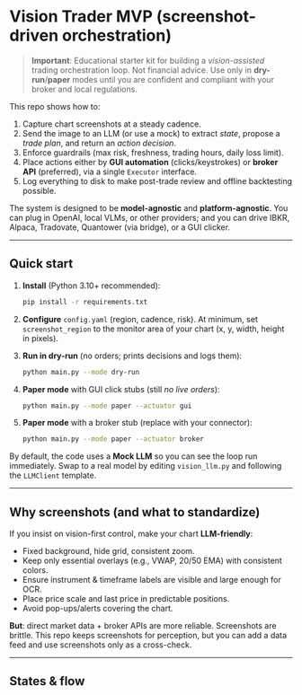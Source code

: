 # Vision Trader MVP (screenshot-driven orchestration)

> **Important**: Educational starter kit for building a *vision-assisted* trading orchestration loop. Not financial advice. Use only in **dry-run**/**paper** modes until you are confident and compliant with your broker and local regulations.

This repo shows how to:
1) Capture chart screenshots at a steady cadence.
2) Send the image to an LLM (or use a mock) to extract *state*, propose a *trade plan*, and return an *action decision*.
3) Enforce guardrails (max risk, freshness, trading hours, daily loss limit).
4) Place actions either by **GUI automation** (clicks/keystrokes) or **broker API** (preferred), via a single `Executor` interface.
5) Log everything to disk to make post-trade review and offline backtesting possible.

The system is designed to be **model-agnostic** and **platform-agnostic**. You can plug in OpenAI, local VLMs, or other providers; and you can drive IBKR, Alpaca, Tradovate, Quantower (via bridge), or a GUI clicker.

---

## Quick start

1. **Install** (Python 3.10+ recommended):
   ~~~bash
   pip install -r requirements.txt
   ~~~

2. **Configure** `config.yaml` (region, cadence, risk). At minimum, set `screenshot_region` to the monitor area of your chart (x, y, width, height in pixels).

3. **Run in dry-run** (no orders; prints decisions and logs them):
   ~~~bash
   python main.py --mode dry-run
   ~~~

4. **Paper mode** with GUI click stubs (still *no live orders*):
   ~~~bash
   python main.py --mode paper --actuator gui
   ~~~

5. **Paper mode** with a broker stub (replace with your connector):
   ~~~bash
   python main.py --mode paper --actuator broker
   ~~~

By default, the code uses a **Mock LLM** so you can see the loop run immediately. Swap to a real model by editing `vision_llm.py` and following the `LLMClient` template.

---

## Why screenshots (and what to standardize)

If you insist on vision-first control, make your chart **LLM-friendly**:
- Fixed background, hide grid, consistent zoom.
- Keep only essential overlays (e.g., VWAP, 20/50 EMA) with consistent colors.
- Ensure instrument & timeframe labels are visible and large enough for OCR.
- Place price scale and last price in predictable positions.
- Avoid pop-ups/alerts covering the chart.

**But**: direct market data + broker APIs are more reliable. Screenshots are brittle. This repo keeps screenshots for perception, but you can add a data feed and use screenshots only as a cross-check.

---

## States & flow

